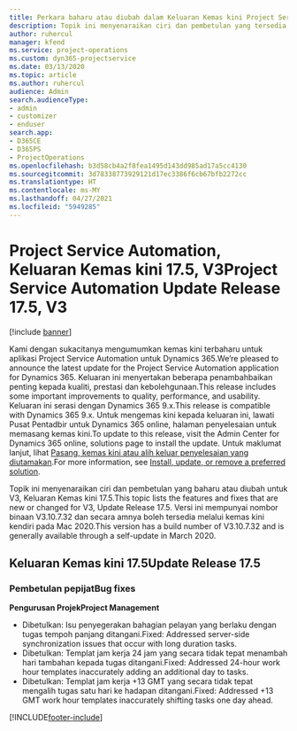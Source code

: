 ```yaml
---
title: Perkara baharu atau diubah dalam Keluaran Kemas kini Project Service Automation 17.5, Hotfix, V3
description: Topik ini menyenaraikan ciri dan pembetulan yang tersedia dalam Keluaran Kemas kini Project Service Automation17.5, V3.
author: ruhercul
manager: kfend
ms.service: project-operations
ms.custom: dyn365-projectservice
ms.date: 03/13/2020
ms.topic: article
ms.author: ruhercul
audience: Admin
search.audienceType:
- admin
- customizer
- enduser
search.app:
- D365CE
- D365PS
- ProjectOperations
ms.openlocfilehash: b3d58cb4a2f8fea1495d143dd985ad17a5cc4130
ms.sourcegitcommit: 3d78338773929121d17ec3386f6cb67bfb2272cc
ms.translationtype: HT
ms.contentlocale: ms-MY
ms.lasthandoff: 04/27/2021
ms.locfileid: "5949285"
---
```

# <a name="project-service-automation-update-release-175-v3"></a><span data-ttu-id="7bfc0-103">Project Service Automation, Keluaran Kemas kini 17.5, V3</span><span class="sxs-lookup"><span data-stu-id="7bfc0-103">Project Service Automation Update Release 17.5, V3</span></span>

[!include [banner](../includes/psa-now-project-operations.md)]

<span data-ttu-id="7bfc0-104">Kami dengan sukacitanya mengumumkan kemas kini terbaharu untuk aplikasi Project Service Automation untuk Dynamics 365.</span><span class="sxs-lookup"><span data-stu-id="7bfc0-104">We’re pleased to announce the latest update for the Project Service Automation application for Dynamics 365.</span></span> <span data-ttu-id="7bfc0-105">Keluaran ini menyertakan beberapa penambahbaikan penting kepada kualiti, prestasi dan kebolehgunaan.</span><span class="sxs-lookup"><span data-stu-id="7bfc0-105">This release includes some important improvements to quality, performance, and usability.</span></span>  <span data-ttu-id="7bfc0-106">Keluaran ini serasi dengan Dynamics 365 9.x.</span><span class="sxs-lookup"><span data-stu-id="7bfc0-106">This release is compatible with Dynamics 365 9.x.</span></span> <span data-ttu-id="7bfc0-107">Untuk mengemas kini kepada keluaran ini, lawati Pusat Pentadbir untuk Dynamics 365 online, halaman penyelesaian untuk memasang kemas kini.</span><span class="sxs-lookup"><span data-stu-id="7bfc0-107">To update to this release, visit the Admin Center for Dynamics 365 online, solutions page to install the update.</span></span> <span data-ttu-id="7bfc0-108">Untuk maklumat lanjut, lihat [Pasang, kemas kini atau alih keluar penyelesaian yang diutamakan](/power-platform/admin/install-remove-preferred-solution).</span><span class="sxs-lookup"><span data-stu-id="7bfc0-108">For more information, see [Install, update, or remove a preferred solution](/power-platform/admin/install-remove-preferred-solution).</span></span>

<span data-ttu-id="7bfc0-109">Topik ini menyenaraikan ciri dan pembetulan yang baharu atau diubah untuk V3, Keluaran Kemas kini 17.5.</span><span class="sxs-lookup"><span data-stu-id="7bfc0-109">This topic lists the features and fixes that are new or changed for V3, Update Release 17.5.</span></span> <span data-ttu-id="7bfc0-110">Versi ini mempunyai nombor binaan V3.10.7.32 dan secara amnya boleh tersedia melalui kemas kini kendiri pada Mac 2020.</span><span class="sxs-lookup"><span data-stu-id="7bfc0-110">This version has a build number of V3.10.7.32 and is generally available through a self-update in March 2020.</span></span>


## <a name="update-release-175"></a><span data-ttu-id="7bfc0-111">Keluaran Kemas kini 17.5</span><span class="sxs-lookup"><span data-stu-id="7bfc0-111">Update Release 17.5</span></span>

### <a name="bug-fixes"></a><span data-ttu-id="7bfc0-112">Pembetulan pepijat</span><span class="sxs-lookup"><span data-stu-id="7bfc0-112">Bug fixes</span></span>


<span data-ttu-id="7bfc0-113">**Pengurusan Projek**</span><span class="sxs-lookup"><span data-stu-id="7bfc0-113">**Project Management**</span></span>

- <span data-ttu-id="7bfc0-114">Dibetulkan: Isu penyegerakan bahagian pelayan yang berlaku dengan tugas tempoh panjang ditangani.</span><span class="sxs-lookup"><span data-stu-id="7bfc0-114">Fixed: Addressed server-side synchronization issues that occur with long duration tasks.</span></span>
- <span data-ttu-id="7bfc0-115">Dibetulkan: Templat jam kerja 24 jam yang secara tidak tepat menambah hari tambahan kepada tugas ditangani.</span><span class="sxs-lookup"><span data-stu-id="7bfc0-115">Fixed: Addressed 24-hour work hour templates inaccurately adding an additional day to tasks.</span></span>
- <span data-ttu-id="7bfc0-116">Dibetulkan: Templat jam kerja +13 GMT yang secara tidak tepat mengalih tugas satu hari ke hadapan ditangani.</span><span class="sxs-lookup"><span data-stu-id="7bfc0-116">Fixed: Addressed +13 GMT work hour templates inaccurately shifting tasks one day ahead.</span></span>



[!INCLUDE[footer-include](../includes/footer-banner.md)]